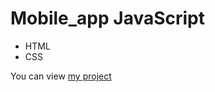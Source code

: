 # Mobile_app JavaScript
- HTML
- CSS

You can view [my project](https://elisabetta-li.github.io/mobile_app/)
